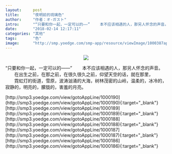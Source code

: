 ```yaml
---
layout:     post
title:      "夜明前的琉璃色"
author:     "作者：オ-ガスト"
intro:      "“只要和你一起，一定可以的——” 　　本不应该相遇的人，那另人怀念的声音。 　　在出生之前，在那之前，在很久很久之前，仰望天空的话，就在那里， 　　霓虹灯的街道，雪原，波涛汹涌的大海，树林茂密的山岭，温柔的，冰冷的，寂静的，明亮的，朦胧的，害羞的月亮。"
date:       "2018-02-14 12:17:11"
categories: "其他"
tags:       "色"
image:      "http://smp.yoedge.com/smp-app/resource/viewImage/1000387appline.png"
---
```

<div style="text-align: center">
<p><img src="http://smp.yoedge.com/smp-app/resource/viewImage/1000387appline.png"/></p>
</div>
<p class="post-meta">
<span>“只要和你一起，一定可以的——” 　　本不应该相遇的人，那另人怀念的声音。 　　在出生之前，在那之前，在很久很久之前，仰望天空的话，就在那里， 　　霓虹灯的街道，雪原，波涛汹涌的大海，树林茂密的山岭，温柔的，冰冷的，寂静的，明亮的，朦胧的，害羞的月亮。</span>
</p>
[http://smp3.yoedge.com/view/gotoAppLine/1000190](http://smp3.yoedge.com/view/gotoAppLine/1000190){:target="_blank"}
[http://smp3.yoedge.com/view/gotoAppLine/1000189](http://smp3.yoedge.com/view/gotoAppLine/1000189){:target="_blank"}
[http://smp3.yoedge.com/view/gotoAppLine/1000188](http://smp3.yoedge.com/view/gotoAppLine/1000188){:target="_blank"}
[http://smp3.yoedge.com/view/gotoAppLine/1000187](http://smp3.yoedge.com/view/gotoAppLine/1000187){:target="_blank"}
[http://smp3.yoedge.com/view/gotoAppLine/1000186](http://smp3.yoedge.com/view/gotoAppLine/1000186){:target="_blank"}


